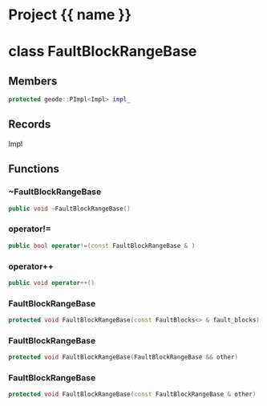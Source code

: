 <script setup>
import {useRoute} from 'vitepress'
const {path} = useRoute()
const tokens = path.split('/')
const words = tokens[2].split('-');
for (let i = 0; i < words.length; i++) {
    words[i] = words[i].charAt(0).toUpperCase() + words[i].slice(1);
    words[i] = words[i].replace('geode', 'Geode')
}
const name = words.join('-');
</script>
# Project {{ name }}

# class FaultBlockRangeBase


## Members

```cpp
protected geode::PImpl<Impl> impl_

```



## Records

Impl



## Functions

### ~FaultBlockRangeBase

```cpp
public void ~FaultBlockRangeBase()
```


### operator!=

```cpp
public bool operator!=(const FaultBlockRangeBase & )
```


### operator++

```cpp
public void operator++()
```


### FaultBlockRangeBase

```cpp
protected void FaultBlockRangeBase(const FaultBlocks<> & fault_blocks)
```


### FaultBlockRangeBase

```cpp
protected void FaultBlockRangeBase(FaultBlockRangeBase && other)
```


### FaultBlockRangeBase

```cpp
protected void FaultBlockRangeBase(const FaultBlockRangeBase & other)
```




